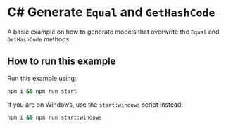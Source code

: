 # C# Generate `Equal` and `GetHashCode`

A basic example on how to generate models that overwrite the `Equal` and `GetHashCode` methods

## How to run this example

Run this example using:

```sh
npm i && npm run start
```

If you are on Windows, use the `start:windows` script instead:

```sh
npm i && npm run start:windows
```
